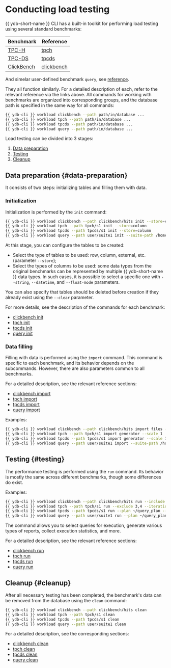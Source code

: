 # Conducting load testing

{{ ydb-short-name }} CLI has a built-in toolkit for performing load testing using several standard benchmarks:

| Benchmark                            | Reference                                                |
|--------------------------------------|----------------------------------------------------------|
| [TPC-H](https://tpc.org/tpch/)       | [tpch](../../reference/ydb-cli/workload-tpch.md) |
| [TPC-DS](https://tpc.org/tpcds/)     | [tpcds](../../reference/ydb-cli/workload-tpcds.md) |
| [ClickBench](https://benchmark.clickhouse.com/) | [clickbench](../../reference/ydb-cli/workload-click-bench.md) |

And simelar user-defined benchmark `query`, see [reference](../../reference/ydb-cli/workload-query.md).

They all function similarly. For a detailed description of each, refer to the relevant reference via the links above. All commands for working with benchmarks are organized into corresponding groups, and the database path is specified in the same way for all commands:

```bash
{{ ydb-cli }} workload clickbench --path path/in/database ...
{{ ydb-cli }} workload tpch --path path/in/database ...
{{ ydb-cli }} workload tpcds --path path/in/database ...
{{ ydb-cli }} workload query --path path/in/database ...
```

Load testing can be divided into 3 stages:

1. [Data preparation](#data-preparation)
1. [Testing](#testing)
1. [Cleanup](#cleanup)

## Data preparation {#data-preparation}

It consists of two steps: initializing tables and filling them with data.

### Initialization

Initialization is performed by the `init` command:

```bash
{{ ydb-cli }} workload clickbench --path clickbench/hits init --store=column
{{ ydb-cli }} workload tpch --path tpch/s1 init --store=column
{{ ydb-cli }} workload tpcds --path tpcds/s1 init --store=column
{{ ydb-cli }} workload query --path user/suite1 init --suite-path /home/user/user_suite
```

At this stage, you can configure the tables to be created:

* Select the type of tables to be used: row, column, external, etc. (parameter `--store`);
* Select the types of columns to be used: some data types from the original benchmarks can be represented by multiple {{ ydb-short-name }} data types. In such cases, it is possible to select a specific one with `--string`, `--datetime`, and `--float-mode` parameters.  

You can also specify that tables should be deleted before creation if they already exist using the `--clear` parameter.  


For more details, see the description of the commands for each benchmark:

* [clickbench init](../../reference/ydb-cli/workload-click-bench.md#init)
* [tpch init](../../reference/ydb-cli/workload-tpch.md#init)
* [tpcds init](../../reference/ydb-cli/workload-tpcds.md#init)
* [query init](../../reference/ydb-cli/workload-query.md#init)

### Data filling  

Filling with data is performed using the `import` command. This command is specific to each benchmark, and its behavior depends on the subcommands. However, there are also parameters common to all benchmarks.  

For a detailed description, see the relevant reference sections:

* [clickbench import](../../reference/ydb-cli/workload-click-bench.md#load)  
* [tpch import](../../reference/ydb-cli/workload-tpch.md#load)
* [tpcds import](../../reference/ydb-cli/workload-tpcds.md#load)
* [query import](../../reference/ydb-cli/workload-query.md#load)

Examples:

```bash
{{ ydb-cli }} workload clickbench --path clickbench/hits import files --input hits.csv.gz
{{ ydb-cli }} workload tpch --path tpch/s1 import generator --scale 1
{{ ydb-cli }} workload tpcds --path tpcds/s1 import generator --scale 1
{{ ydb-cli }} workload query --path user/suite1 import --suite-path /home/user/user_suite
```

## Testing {#testing}

The performance testing is performed using the `run` command. Its behavior is mostly the same across different benchmarks, though some differences do exist.

Examples:

```bash
{{ ydb-cli }} workload clickbench --path clickbench/hits run --include 1-5,8
{{ ydb-cli }} workload tpch --path tpch/s1 run --exсlude 3,4 --iterations 3
{{ ydb-cli }} workload tpcds --path tpcds/s1 run --plan ~/query_plan --include 2 --iterations 5
{{ ydb-cli }} workload query --path user/suite1 run --plan ~/query_plan --include first_query_set.1.sql,second_query_set.2.sql --iterations 5
```

The command allows you to select queries for execution, generate various types of reports, collect execution statistics, and more.

For a detailed description, see the relevant reference sections:

* [clickbench run](../../reference/ydb-cli/workload-click-bench.md#run)
* [tpch run](../../reference/ydb-cli/workload-tpch.md#run)
* [tpcds run](../../reference/ydb-cli/workload-tpcds.md#run)
* [query run](../../reference/ydb-cli/workload-query.md#run)

## Cleanup {#cleanup}

After all necessary testing has been completed, the benchmark's data can be removed from the database using the `clean` command:

```bash
{{ ydb-cli }} workload clickbench --path clickbench/hits clean
{{ ydb-cli }} workload tpch --path tpch/s1 clean
{{ ydb-cli }} workload tpcds --path tpcds/s1 clean
{{ ydb-cli }} workload query --path user/suite1 clean
```

For a detailed description, see the corresponding sections:

* [clickbench clean](../../reference/ydb-cli/workload-click-bench.md#cleanup)
* [tpch clean](../../reference/ydb-cli/workload-tpch.md#cleanup)
* [tpcds clean](../../reference/ydb-cli/workload-tpcds.md#cleanup)
* [query clean](../../reference/ydb-cli/workload-query.md#cleanup)
